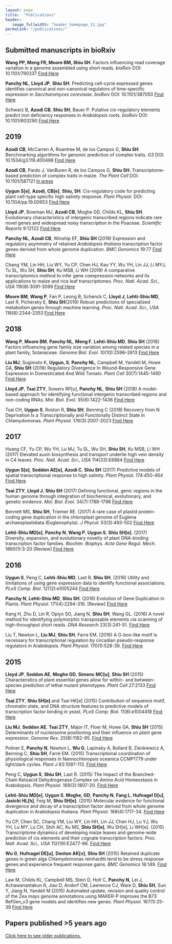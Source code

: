 ```yaml
---
layout: page
title:  "Publications"
header:
   image_fullwidth: "header_homepage_13.jpg"
permalink: "/publications/"
---
```


## Submitted manuscripts in bioRxiv

**Wang PP, Meng FR, Moore BM, Shiu SH**. Factors influencing read coverage variation in a genome assembled using short reads. *bioRxiv* DOI: 10.1101/790337
[Find Here](https://www.biorxiv.org/content/biorxiv/early/2019/10/02/790337.full.pdf)

**Panchy NL**, **Lloyd JP**, **Shiu SH**. Predicting cell-cycle expressed genes identifies canonical and non-canonical regulators of time-specific expression in *Saccharomyces cerevisiae*. *bioRxiv* DOI: 10.1101/387050 [Find Here](https://doi.org/10.1101/387050)

Schwarz B, **Azodi CB**, **Shiu SH**, Bauer P. Putative cis-regulatory elements predict iron deficiency responses in *Arabidopsis* roots. *bioRxiv* DOI: 10.1101/603290 [Find Here](https://www.biorxiv.org/content/10.1101/603290v2)

## 2019

**Azodi CB**, McCarren A, Roantree M, de los Campos G, **Shiu SH**. Benchmarking algorithms for genomic prediction of complex traits. *G3* DOI: 10.1534/g3.119.400498 [Find Here](https://www.g3journal.org/content/early/2019/09/18/g3.119.400498)

**Azodi CB**, Pardo J, VanBuren R, de los Campos G, **Shiu SH**. Transcriptome-based prediction of complex traits in maize. *The Plant Cell* DOI: 10.1101/587121 [In press](https://www.biorxiv.org/content/early/2019/03/27/587121.full.pdf)

**Uygun S[e]**, **Azodi, CB[e]**, **Shiu, SH**. Cis-regulatory code for predicting plant cell-type specific high salinity response. *Plant Physiol.* DOI: 10.1104/pp.19.00653 [Find Here](http://www.plantphysiol.org/content/early/2019/09/24/pp.19.00653.long)

**Lloyd JP**, Bowman MJ, **Azodi CB**, Moghe GD, Childs KL, **Shiu SH**. Evolutionary characteristics of intergenic transcribed regions indicate rare novel genes and widespread noisy transcription in the Poaceae. *Scientific Reports* 9:12122 [Find Here](https://www.nature.com/articles/s41598-019-47797-y)

**Panchy NL**, **Azodi CB**, Winship EF, **Shiu SH** (2019) Expression and regulatory asymmetry of retained *Arabidopsis thaliana* transcription factor genes derived from whole genome duplication. *BMC Genomics* 19:77 [Find Here](https://bmcevolbiol.biomedcentral.com/articles/10.1186/s12862-019-1398-z)

Chang YM, Lin HH, Liu WY, Yu CP, Chen HJ, Kao YY, Wu YH, Lin JJ, Li MYJ, Tu SL, Wu SH, **Shiu SH**, Ku MSB, Li WH (2019) A comparative transcriptomics method to infer gene coexpression networks and its applications to maize and rice leaf transcriptomes. *Proc. Natl. Acad. Sci., USA* 116(8):3091-3099 [Find Here](https://www.ncbi.nlm.nih.gov/pubmed/30718437)

**Moore BM**, **Wang P**, Fan P, Leong B, Schenck C, **Lloyd J**, **Lehti-Shiu MD**, Last R, Pichersky E, **Shiu SH**(2019) Robust predictions of specialized metabolism genes through machine learning. *Proc. Natl. Acad. Sci., USA* 116(6):2344-2353 [Find Here](https://www.ncbi.nlm.nih.gov/pubmed/30674669)

## 2018

**Wang P**, **Moore BM**, **Panchy NL**, **Meng F**, **Lehti-Shiu MD**, **Shiu SH** (2018) Factors influencing gene family size variation among related species in a plant family, Solanaceae. *Genome Biol. Evol.* 10(10):2596–2613 [Find Here](https://www.ncbi.nlm.nih.gov/pubmed/29743197)

**Liu MJ**, Sugimoto K, **Uygun, S**, **Panchy NL**, Campbell M, Yandell M, Howe GA, **Shiu SH** (2018) Regulatory Divergence In Wound-Responsive Gene Expression In Domesticated And Wild Tomato. *Plant Cell* 30(7):1445-1460 [Find Here](https://www.ncbi.nlm.nih.gov/pubmed/29743197)

**Lloyd JP**, **Tsai ZTY**, Sowers RP[u], **Panchy NL**, **Shiu SH** (2018) A model-based approach for identifying functional intergenic transcribed regions and non-coding RNAs. *Mol. Biol. Evol.* 35(6):1422-1436 [Find Here](https://www.ncbi.nlm.nih.gov/pubmed/29554332)

Tsai CH, **Uygun S**, Roston R, **Shiu SH**, Benning C (2018) Recovery from N Deprivation Is a Transcriptionally and Functionally Distinct State in Chlamydomonas. *Plant Physiol.* 176(3):2007-2023 [Find Here](https://www.ncbi.nlm.nih.gov/pubmed/29288234) 

## 2017

Huang CF, Yu CP, Wu YH, Lu MJ, Tu SL, Wu SH, **Shiu SH**, Ku MSB, Li WH (2017) Elevated auxin biosynthesis and transport underlie high vein density in C4 leaves. *Proc. Natl. Acad. Sci., USA* 114(33):E6884 [Find Here](https://www.ncbi.nlm.nih.gov/pubmed/28761000)

**Uygun S[e]**, **Seddon AE[e]**, **Azodi C**, **Shiu SH** (2017) Predictive models of spatial transcriptional response to high salinity. *Plant Physiol.* 174:450-464 [Find Here](https://www.ncbi.nlm.nih.gov/pubmed/28373393) 

**Tsai ZTY**, **Lloyd J**, **Shiu SH** (2017) Defining functional, genic regions in the human genome through integration of biochemical, evolutionary, and genetic evidence. *Mol. Biol. Evol.* 34(7):1788-1798 [Find Here](https://www.ncbi.nlm.nih.gov/pubmed/28398576)

Bennett MS, **Shiu SH**, Triemer RE. (2017) A rare case of plastid protein-coding gene duplication in the chloroplast genome of Euglena archaeoplastidiata (Euglenophyta). *J Phycol.* 53(3):493-502 [Find Here](https://www.ncbi.nlm.nih.gov/pubmed/28295310)

**Lehti-Shiu MD[e]**, **Panchy N**, **Wang P**, **Uygun S**, **Shiu SH[e]**. (2017) Diversity, expansion, and evolutionary novelty of plant DNA-binding transcription factor families. *Biochim. Biophys. Acta Gene Regul. Mech.* 1860(1):3-20 [Review] [Find Here](http://www.ncbi.nlm.nih.gov/pubmed/27522016)

## 2016

**Uygun S**, Peng C, **Lehti-Shiu MD**, Last R, **Shiu SH**. (2016) Utility and limitations of using gene expression data to identify functional associations. *PLoS Comp. Biol.* 12(12):e1005244 [Find Here](https://www.ncbi.nlm.nih.gov/pubmed/27935950)

**Panchy N**, **Lehti-Shiu MD**, **Shiu SH**. (2016) Evolution of Gene Duplication in Plants. *Plant Physiol.* 171(4):2294-316. [Review] [Find Here](http://www.ncbi.nlm.nih.gov/pubmed/27288366)

Kang H, Zhu D, Lin R, Opiyo SO, Jiang N, **Shiu SH**, Wang GL. (2016) A novel method for identifying polymorphic transposable elements via scanning of high-throughput short reads. *DNA Research* 23(3):241-51. [Find Here](http://www.ncbi.nlm.nih.gov/pubmed/27098848)

Liu T, Newton L, **Liu MJ**, **Shiu SH**, Farre EM. (2016) A G-box-like motif is necessary for transcriptional regulation by circadian pseudo-response regulators in Arabidopsis. *Plant Physiol.* 170(1):528-39. [Find Here](http://www.ncbi.nlm.nih.gov/pubmed/26586835)

## 2015

**Lloyd JP**, **Seddon AE**, **Moghe GD**, **Simenc MC[u]**, **Shiu SH** (2015) Characteristics of plant essential genes allow for within- and between-species prediction of lethal mutant phenotypes. *Plant Cell* 27:2133 [Find Here](http://www.ncbi.nlm.nih.gov/pubmed/26286535)

**Tsai ZTY**, **Shiu SH[e]** and Tsai HK[e] (2015) Contribution of sequence motif, chromatin state, and DNA structure features to predictive models of transcription factor binding in yeast. *PLoS Comp. Biol.* 11(8):e1004418 [Find Here](http://www.ncbi.nlm.nih.gov/pubmed/26291518)

**Liu MJ**, **Seddon AE**, **Tsai ZTY**, Major IT, Floer M, Howe GA, **Shiu SH** (2015) Determinants of nucleosome positioning and their influence on plant gene expression. *Genome Res.* 25(8):1182-95. [Find Here](http://shiulab.plantbiology.msu.edu/images/8/80/2015_GenomeRes_Liu_nucleosome.pdf)

Poliner E, **Panchy N**, Newton L, **Wu G**, Lapinsky A, Bullard B, Zienkiewicz A, Benning C, **Shiu SH**, Farré EM. (2015) Transcriptional coordination of physiological responses in Nannochloropsis oceanica CCMP1779 under light/dark cycles. *Plant J* 83:1097-113. [Find Here](http://www.ncbi.nlm.nih.gov/pubmed/26216534)

Peng C, **Uygun S**, **Shiu SH**, Last R. (2015) The Impact of the Branched-Chain Ketoacid Dehydrogenase Complex on Amino Acid Homeostasis in Arabidopsis. *Plant Physiol*. 169(3):1807-20. [Find Here](http://www.ncbi.nlm.nih.gov/pubmed/25986129)

**Lehti-Shiu MD[e]**, **Uygun S**, **Moghe, GD**, **Panchy N**, **Fang L**, **Hufnagel D[u]**, **Jasicki HL[h]**, Feig M, **Shiu SH[e]**. (2015) Molecular evidence for functional divergence and decay of a transcription factor derived from whole genome duplication in Arabidopsis thaliana. *Plant Physiol.* 168(4):1717-34. [Find Here](http://www.ncbi.nlm.nih.gov/pubmed/26103993)

Yu CP, Chen SC, Chang YM, Liu WY, Lin HH, Lin JJ, Chen HJ, Lu YJ, Wu YH, Lu MY, Lu CH, Shih AC, Ku MS, **Shiu SH[e]**, Wu SH[e], Li WH[e]. (2015) Transcriptome dynamics of developing maize leaves and genome-wide prediction of cis elements and their cognate transcription factors. *Proc. Natl. Acad. Sci., USA* 112(19):E2477-86. [Find Here](http://www.ncbi.nlm.nih.gov/pubmed/25918418)

**Wu G**, **Hufnagel DE[u]**, **Denton AK[v]**, **Shiu SH** (2015) Retained duplicate genes in green alga Chlamydomonas reinhardtii tend to be stress response genes and experience frequent response gains. *BMC Genomics* 16:149. [Find Here](http://www.ncbi.nlm.nih.gov/pubmed/25880851)

Law M, Childs KL, Campbell MS, Stein D, Holt C, **Panchy N**, Lei J, Achawanantakun R, Jiao D, Andorf CM, Lawrence CJ, Ware D, **Shiu SH**, Sun Y, Jiang N, Yandell M (2015) Automated update, revision and quality control of the Zea mays genome annotations using MAKER-P improves the B73 RefGen_v3 gene models and identifies new genes. *Plant Physiol.* 167(1):25-39 [Find Here](http://www.ncbi.nlm.nih.gov/pubmed/25384563)

## Papers published >5 years ago

[Click here to see older publications.](http://shiulab.plantbiology.msu.edu/index.php?title=Publications_older)




